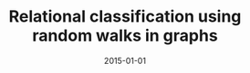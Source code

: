 ---
# Documentation: https://wowchemy.com/docs/managing-content/

title: Relational classification using random walks in graphs
subtitle: ''
summary: ''
authors:
- kajdanowicz
tags: []
categories: []
date: '2015-01-01'
lastmod: 2022-10-07T05:03:51Z
featured: false
draft: false

# Featured image
# To use, add an image named `featured.jpg/png` to your page's folder.
# Focal points: Smart, Center, TopLeft, Top, TopRight, Left, Right, BottomLeft, Bottom, BottomRight.
image:
  caption: ''
  focal_point: ''
  preview_only: false

# Projects (optional).
#   Associate this post with one or more of your projects.
#   Simply enter your project's folder or file name without extension.
#   E.g. `projects = ["internal-project"]` references `content/project/deep-learning/index.md`.
#   Otherwise, set `projects = []`.
projects: []
publishDate: '2022-10-07T05:03:50.818148Z'
publication_types:
- '2'
abstract: ''
publication: '*New Generation Computing*'
doi: 10.1007/s00354-015-0404-2
---